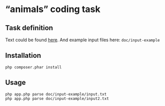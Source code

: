 “animals” coding task
=====================


## Task definition

Text could be found [here](doc/task.md).
And example input files here: `doc/input-example`

## Installation

    php composer.phar install

## Usage

    php app.php parse doc/input-example/input.txt
    php app.php parse doc/input-example/input2.txt
